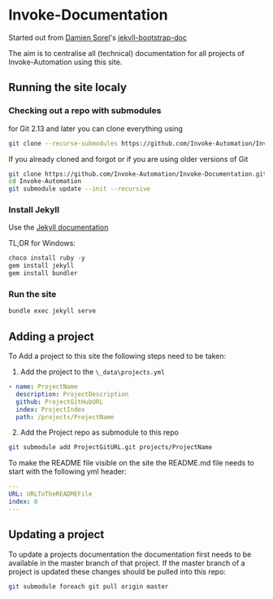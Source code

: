 Invoke-Documentation
====================
Started out from [Damien Sorel](https://github.com/mistic100)'s [jekyll-bootstrap-doc](https://github.com/mistic100/jekyll-bootstrap-doc)

The aim is to centralise all (technical) documentation for all projects of Invoke-Automation using this site.

Running the site localy
-----------------------
### Checking out a repo with submodules
for Git 2.13 and later you can clone everything using
```bash
git clone --recurse-submodules https://github.com/Invoke-Automation/Invoke-Documentation.git
```

If you already cloned and forgot or if you are using older versions of Git
```bash
git clone https://github.com/Invoke-Automation/Invoke-Documentation.git
cd Invoke-Automation
git submodule update --init --recursive
```

### Install Jekyll

Use the [Jekyll documentation](https://jekyllrb.com/docs/quickstart/)

TL;DR for Windows:

```Powershell
choco install ruby -y
gem install jekyll
gem install bundler
```

### Run the site

```bash
bundle exec jekyll serve
```

Adding a project
----------------

To Add a project to this site the following steps need to be taken:

 1. Add the project to the `\_data\projects.yml`
  ```YAML
  - name: ProjectName
    description: ProjectDescription
    github: ProjectGitHubURL
    index: ProjectIndex
    path: /projects/ProjectName
  ```
 2. Add the Project repo as submodule to this repo
  ```bash
  git submodule add ProjectGitURL.git projects/ProjectName
  ```
To make the README file visible on the site the README.md file needs to start with the following yml header:
```YAML
---
URL: URLToTheREADMEFile
index: 0
---
```

Updating a project
------------------

To update a projects documentation the documentation first needs to be available in the master branch of that project.
If the master branch of a project is updated these changes should be pulled into this repo:

```bash
git submodule foreach git pull origin master
```